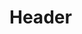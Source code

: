 <!-- TITLE: Stratégie afroncentrique -->
<!-- SUBTITLE: Présentation de la stratégie afroncentrique -->

# Header